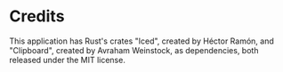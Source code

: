 # Credits
This application has Rust's crates "Iced", created by Héctor Ramón, and "Clipboard", created by Avraham Weinstock, as dependencies, both released under the MIT license.
